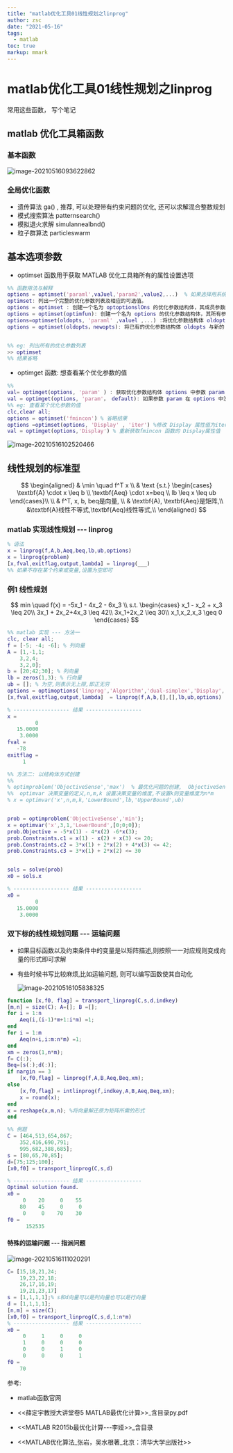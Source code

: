 ```yaml
---
title: "matlab优化工具01线性规划之linprog"
author: zsc
date: "2021-05-16"
tags:
  - matlab
toc: true
markup: mmark
---
```


# matlab优化工具01线性规划之linprog

常用这些函数， 写个笔记

## matlab 优化工具箱函数

### 基本函数

![image-20210516093622862](https://cdn.jsdelivr.net/gh/zscmmm/imgs2208save@master/uPic/202105160936image-20210516093622862.png)

### 全局优化函数

-   遗传算法 ga() , 推荐, 可以处理带有约束问题的优化, 还可以求解混合整数规划
-   模式搜索算法 patternsearch()
-   模拟退火求解 simulannealbnd()
-   粒子群算法 particleswarm

## 基本选项参数

-   optimset 函数用于获取 MATLAB 优化工具箱所有的属性设置选项

``` matlab
%% 函数用法与解释
options = optimset('paraml',vaJuel,'param2',value2,...)  % 如果选择用系统的默认值，则只需将参数的值设为 \[\].
optimset: 列出一个完整的优化参数列表及相应的可选值。
options = optimset : 创建一个名为 optoptionslOns 的优化参数结构体，其成员参数的取值为系统的默认值。
options = optimset(optimfun): 创建一个名为 options 的优化参数结构体，其所有参数名及值为优化函数 optimfun 的默认值。
options=optimset(oldopts, 'paraml' ,valuel ,...) :将优化参数结构体 oldopts中的参数 paraml 改为 valuel 并将更改后的优化参数结构体命名为 options
options = optimset(oldopts，newopts): 将已有的优化参数结构体 oldopts 与新的 优化参数结构体 newopts 合井， newopts 中的任意非空参数值将覆盖 oldopts 中的相应参数值。


%% eg: 列出所有的优化参数列表
>> optimset
%% 结果省略
```

-   optimget 函数: 想查看某个优化参数的值

``` matlab
%%
val= optimget(options, 'param' ) : 获取优化参数结构体 options 中参数 param 的值。
val = optimget(options, 'param'， default): 如果参数 param 在 options 中没有定义，则返回其默认值
%% eg: 查看某个优化参数的值
clc,clear all;
options = optimset('fmincon') % 省略结果
options =optimset(options, 'Display' , 'iter') %修改 Display 属性值为iter
val = optimget(options,'Display') % 重新获取fmincon 函数的 Display属性值
```

![image-20210516102520466](https://cdn.jsdelivr.net/gh/zscmmm/imgs2208save@master/uPic/202105161025image-20210516102520466.png)

## 线性规划的标准型

$$
\begin{aligned}
& \min \quad   f^T x \\
& \text {s.t.} \begin{cases}
\textbf{A} \cdot x \leq b \\
\textbf{Aeq} \cdot x=beq \\
lb \leq x \leq ub
\end{cases}\\ \\
& f^T, x, b, beq是向量, \\
& \textbf{A}, \textbf{Aeq}是矩阵,\\
&\textbf{A}线性不等式,\textbf{Aeq}线性等式,\\
\end{aligned}
$$

### matlab 实现线性规划 --- linprog

``` matlab
% 语法
x = linprog(f,A,b,Aeq,beq,lb,ub,options)
x = linprog(problem)
[x,fval,exitflag,output,lambda] = linprog(___)
%% 如果不存在某个约束或变量,设置为空即可
```

### 例1 线性规划

$$
min \quad f(x) = -5x_1 - 4x_2 - 6x_3 \\
s.t. \begin{cases}
x_1 - x_2 + x_3 \leq 20\\
3x_1 + 2x_2+4x_3 \leq 42\\
3x_1+2x_2 \leq 30\\
x_1,x_2,x_3 \geq 0
\end{cases}
$$

``` matlab
%% matlab 实现 --- 方法一
clc, clear all;
f = [-5; -4; -6]; % 列向量
A = [1,-1,1;
    3,2,4;
    3,2,0];
b = [20;42;30]; % 列向量
lb = zeros(1,3); % 行向量
ub = []; % 为空,则表示无上限,即正无穷
options = optimoptions('linprog','Algorithm','dual-simplex','Display','iter');
[x,fval,exitflag,output,lambda]  = linprog(f,A,b,[],[],lb,ub,options)

% ------------------ 结果 ------------------
x =
         0
   15.0000
    3.0000
fval =
   -78
exitflag =
     1
```

``` matlab
%% 方法二: 以结构体方式创建 
%%
% optimproblem('ObjectiveSense','max')  % 最优化问题的创建,  ObjectiveSense属性求最大值(默认最小值)
%%  optimvar 决策变量的定义,n,m,k 设置决策变量的维度,不设置k则变量维度为n*m
% x = optimvar('x',n,m,k,'LowerBound',lb,'UpperBound',ub)


prob = optimproblem('ObjectiveSense','min');
x = optimvar('x',3,1,'LowerBound',[0;0;0]);
prob.Objective = -5*x(1) - 4*x(2) -6*x(3); 
prob.Constraints.c1 = x(1) - x(2) + x(3) <= 20;
prob.Constraints.c2 = 3*x(1) + 2*x(2) + 4*x(3) <= 42;
prob.Constraints.c3 = 3*x(1) + 2*x(2) <= 30


sols = solve(prob)
x0 = sols.x

% ------------------ 结果 ------------------
x0 =
         0
   15.0000
    3.0000
```

### 双下标的线性规划问题  --- 运输问题

-   如果目标函数以及约束条件中的变量是以矩阵描述,则按照一一对应规则变成向量的形式即可求解

-   有些时候书写比较麻烦,比如运输问题, 则可以编写函数使其自动化

    ![image-20210516105838325](https://cdn.jsdelivr.net/gh/zscmmm/imgs2208save@master/uPic/202105161058image-20210516105838325.png)

``` matlab
function [x,f0, flag] = transport_linprog(C,s,d,indkey)
[m,n] = size(C); A=[]; B =[];
for i = 1:n
    Aeq(i,(i-1)*m+1:i*m) =1;
end
for i = 1:m
    Aeq(n+i,i:m:n*m) =1;
end
xm = zeros(1,n*m);
f= C(:);
Beq=[s(:);d(:)];
if nargin == 3
    [x,f0,flag] = linprog(f,A,B,Aeq,Beq,xm);
else
    [x,f0,flag] = intlinprog(f,indkey,A,B,Aeq,Beq,xm);
    x = round(x);
end
x = reshape(x,m,n); %将向量解还原为矩阵所需的形式
end
```

``` matlab
%% 例题
C = [464,513,654,867;
    352,416,690,791;
    995,682,388,685];
s = [80,65,70,85];
d=[75;125;100];
[x0,f0] = transport_linprog(C,s,d)

% ------------------ 结果 ------------------
Optimal solution found.
x0 =
     0    20     0    55
    80    45     0     0
     0     0    70    30
f0 =
      152535
```

#### 特殊的运输问题  --- 指派问题

![image-20210516111020291](https://cdn.jsdelivr.net/gh/zscmmm/imgs2208save@master/uPic/202105161110image-20210516111020291.png)

``` matlab
C= [15,18,21,24;
    19,23,22,18;
    26,17,16,19;
    19,21,23,17]
s = [1,1,1,1];% s和d向量可以是列向量也可以是行向量
d = [1,1,1,1];
[n,m] = size(C);
[x0,f0] = transport_linprog(C,s,d,1:n*m)
% ------------------ 结果 ------------------
x0 =
     0     1     0     0
     1     0     0     0
     0     0     1     0
     0     0     0     1
f0 =
    70
```

参考:

-   matlab函数官网

-   \<<薛定宇教授大讲堂卷5  MATLAB最优化计算>\>\_含目录py.pdf

-   \<\<MATLAB R2015b最优化计算---李娅\>\>\_含目录

-   \<\<MATLAB优化算法_张岩，吴水根著_北京：清华大学出版社\>\>
